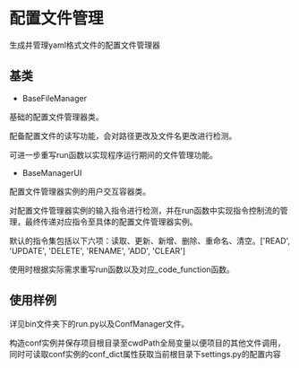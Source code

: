 # 配置文件管理

生成并管理yaml格式文件的配置文件管理器

## 基类

- BaseFileManager

基础的配置文件管理器类。

配备配置文件的读写功能，会对路径更改及文件名更改进行检测。

可进一步重写run函数以实现程序运行期间的文件管理功能。

- BaseManagerUI

配置文件管理器实例的用户交互容器类。

对配置文件管理器实例的输入指令进行检测，并在run函数中实现指令控制流的管理，最终传递对应指令至具体的配置文件管理器实例。

默认的指令集包括以下六项：读取、更新、新增、删除、重命名、清空。['READ', 'UPDATE', 'DELETE', 'RENAME', 'ADD', 'CLEAR']

使用时根据实际需求重写run函数以及对应_code_function函数。

## 使用样例

详见bin文件夹下的run.py以及ConfManager文件。

构造conf实例并保存项目根目录至cwdPath全局变量以便项目的其他文件调用，同时可读取conf实例的conf_dict属性获取当前根目录下settings.py的配置内容
